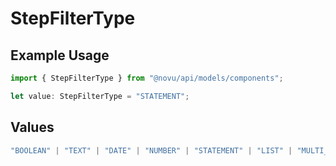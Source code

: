 # StepFilterType

## Example Usage

```typescript
import { StepFilterType } from "@novu/api/models/components";

let value: StepFilterType = "STATEMENT";
```

## Values

```typescript
"BOOLEAN" | "TEXT" | "DATE" | "NUMBER" | "STATEMENT" | "LIST" | "MULTI_LIST" | "GROUP"
```